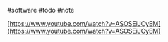 #software #todo #note 

[https://www.youtube.com/watch?v=ASOSEiJCyEM](https://www.youtube.com/watch?v=ASOSEiJCyEM)